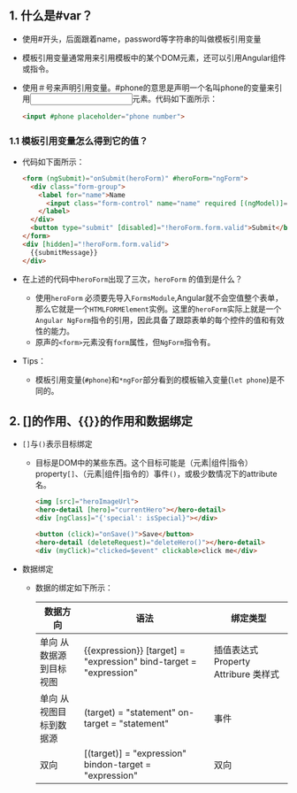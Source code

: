 ## 1. 什么是#var？

* 使用#开头，后面跟着name，password等字符串的叫做模板引用变量

* 模板引用变量通常用来引用模板中的某个DOM元素，还可以引用Angular组件或指令。

* 使用＃号来声明引用变量。#phone的意思是声明一个名叫phone的变量来引用<input>元素。代码如下面所示：

  ```html
  <input #phone placeholder="phone number">
  ```

### 1.1 模板引用变量怎么得到它的值？

* 代码如下面所示：

  ```html
  <form (ngSubmit)="onSubmit(heroForm)" #heroForm="ngForm">
    <div class="form-group">
      <label for="name">Name
        <input class="form-control" name="name" required [(ngModel)]="hero.name">
      </label>
    </div>
    <button type="submit" [disabled]="!heroForm.form.valid">Submit</button>
  </form>
  <div [hidden]="!heroForm.form.valid">
    {{submitMessage}}
  </div>
  ```

* 在上述的代码中`heroForm`出现了三次，`heroForm` 的值到是什么？

  * 使用``heroForm`` 必须要先导入`FormsModule`,Angular就不会空值整个表单，那么它就是一个`HTMLFORMElement`实例。这里的`heroForm`实际上就是一个`Angular NgForm`指令的引用，因此具备了跟踪表单的每个控件的值和有效性的能力。
  * 原声的`<form>`元素没有`form`属性，但`NgForm`指令有。

* Tips：

  * 模板引用变量(`#phone`)和`*ngFor`部分看到的模板输入变量(`let phone`)是不同的。

## 2. []的作用、{{}}的作用和数据绑定

* `[]`与`()`表示目标绑定

  * 目标是DOM中的某些东西。这个目标可能是（元素|组件|指令）property`[]`、（元素|组件|指令的）事件`()`，或极少数情况下的attribute名。 

    ```html
    <img [src]="heroImageUrl">
    <hero-detail [hero]="currentHero"></hero-detail>
    <div [ngClass]="{'special': isSpecial}"></div>
    ```

    ```html
    <button (click)="onSave()">Save</button>
    <hero-detail (deleteRequest)="deleteHero()"></hero-detail>
    <div (myClick)="clicked=$event" clickable>click me</div>
    ```

* 数据绑定

  * 数据的绑定如下所示：

    | 数据方向            | 语法                                       | 绑定类型                           |
    | --------------- | ---------------------------------------- | ------------------------------ |
    | 单向   从数据源到目标视图  | {{expression}}   [target] = "expression"  bind-target = "expression" | 插值表达式 Property  Attribure  类样式 |
    | 单向    从视图目标到数据源 | (target) = "statement"  on-target = "statement" | 事件                             |
    | 双向              | [(target)] = "expression"  bindon-target = "expression" | 双向                             |

